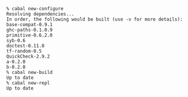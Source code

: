     % cabal new-configure
    Resolving dependencies...
    In order, the following would be built (use -v for more details):
    base-compat-0.9.1
    ghc-paths-0.1.0.9
    primitive-0.6.2.0
    syb-0.6
    doctest-0.11.0
    tf-random-0.5
    QuickCheck-2.9.2
    a-0.2.0
    b-0.2.0
    % cabal new-build
    Up to date
    % cabal new-repl
    Up to date
